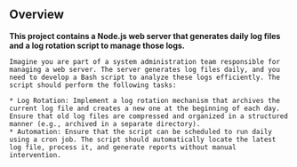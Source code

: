 ## Overview

**This project contains a Node.js web server that generates daily log files and a log rotation script to manage those logs.**

```
Imagine you are part of a system administration team responsible for managing a web server. The server generates log files daily, and you need to develop a Bash script to analyze these logs efficiently. The script should perform the following tasks:

* Log Rotation: Implement a log rotation mechanism that archives the current log file and creates a new one at the beginning of each day. Ensure that old log files are compressed and organized in a structured manner (e.g., archived in a separate directory).
* Automation: Ensure that the script can be scheduled to run daily using a cron job. The script should automatically locate the latest log file, process it, and generate reports without manual intervention.

```


